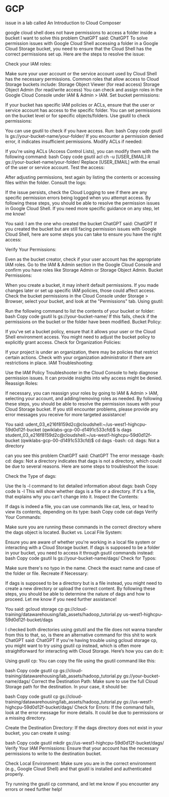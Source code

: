 # GCP


issue in a lab called  An Introduction to Cloud Composer


google cloud shell does not have permissions to access a folder inside a bucket I want to solve this problem
ChatGPT said:
ChatGPT
To solve permission issues with Google Cloud Shell accessing a folder in a Google Cloud Storage bucket, you need to ensure that the Cloud Shell has the correct permissions set up. Here are the steps to resolve the issue:

Check your IAM roles:

Make sure your user account or the service account used by Cloud Shell has the necessary permissions. Common roles that allow access to Cloud Storage buckets include:
Storage Object Viewer (for read access)
Storage Object Admin (for read/write access)
You can check and assign roles in the Google Cloud Console under IAM & Admin > IAM.
Set bucket permissions:

If your bucket has specific IAM policies or ACLs, ensure that the user or service account has access to the specific folder.
You can set permissions on the bucket level or for specific objects/folders.
Use gsutil to check permissions:

You can use gsutil to check if you have access. Run:
bash
Copy code
gsutil ls gs://your-bucket-name/your-folder/
If you encounter a permission denied error, it indicates insufficient permissions.
Modify ACLs if needed:

If you're using ACLs (Access Control Lists), you can modify them with the following command:
bash
Copy code
gsutil acl ch -u [USER_EMAIL]:R gs://your-bucket-name/your-folder/
Replace [USER_EMAIL] with the email of the user or service account.
Test the access:

After adjusting permissions, test again by listing the contents or accessing files within the folder.
Consult the logs:

If the issue persists, check the Cloud Logging to see if there are any specific permission errors being logged when you attempt access.
By following these steps, you should be able to resolve the permission issues in Google Cloud Shell. If you need more specific guidance on any step, let me know!



You said:
I am the one who created the bucket
ChatGPT said:
ChatGPT
If you created the bucket but are still facing permission issues with Google Cloud Shell, here are some steps you can take to ensure you have the right access:

Verify Your Permissions:

Even as the bucket creator, check if your user account has the appropriate IAM roles. Go to the IAM & Admin section in the Google Cloud Console and confirm you have roles like Storage Admin or Storage Object Admin.
Bucket Permissions:

When you create a bucket, it may inherit default permissions. If you made changes later or set up specific IAM policies, those could affect access.
Check the bucket permissions in the Cloud Console under Storage > Browser, select your bucket, and look at the "Permissions" tab.
Using gsutil:

Run the following command to list the contents of your bucket or folder:
bash
Copy code
gsutil ls gs://your-bucket-name/
If this fails, check if the permissions on the bucket or the folder have been modified.
Bucket Policy:

If you've set a bucket policy, ensure that it allows your user or the Cloud Shell environment access. You might need to adjust the bucket policy to explicitly grant access.
Check for Organization Policies:

If your project is under an organization, there may be policies that restrict certain actions. Check with your organization administrator if there are restrictions in place.
IAM Troubleshooting:

Use the IAM Policy Troubleshooter in the Cloud Console to help diagnose permission issues. It can provide insights into why access might be denied.
Reassign Roles:

If necessary, you can reassign your roles by going to IAM & Admin > IAM, selecting your account, and adding/removing roles as needed.
By following these steps, you should be able to resolve the permission issues with your Cloud Storage bucket. If you still encounter problems, please provide any error messages you receive for more targeted assistance!



You said:
udent_03_e216f8159d2c@cloudshell:~/us-west1-highcpu-59d0d12f-bucket (qwiklabs-gcp-00-d1491c533cfd)$ ls
dags
student_03_e216f8159d2c@cloudshell:~/us-west1-highcpu-59d0d12f-bucket (qwiklabs-gcp-00-d1491c533cfd)$ cd dags
-bash: cd: dags: Not a directory


can you see this problem
ChatGPT said:
ChatGPT
The error message -bash: cd: dags: Not a directory indicates that dags is not a directory, which could be due to several reasons. Here are some steps to troubleshoot the issue:

Check the Type of dags:

Use the ls -l command to list detailed information about dags:
bash
Copy code
ls -l
This will show whether dags is a file or a directory. If it's a file, that explains why you can't change into it.
Inspect the Contents:

If dags is indeed a file, you can use commands like cat, less, or head to view its contents, depending on its type:
bash
Copy code
cat dags
Verify Your Commands:

Make sure you are running these commands in the correct directory where the dags object is located.
Bucket vs. Local File System:

Ensure you are aware of whether you're working in a local file system or interacting with a Cloud Storage bucket. If dags is supposed to be a folder in your bucket, you need to access it through gsutil commands instead:
bash
Copy code
gsutil ls gs://your-bucket-name/dags/
Check for Typos:

Make sure there's no typo in the name. Check the exact name and case of the folder or file.
Recreate if Necessary:

If dags is supposed to be a directory but is a file instead, you might need to create a new directory or upload the correct content.
By following these steps, you should be able to determine the nature of dags and how to proceed. Let me know if you need further assistance!



You said:
gcloud storage cp gs://cloud-training/datawarehousing/lab_assets/hadoop_tutorial.py us-west1-highcpu-59d0d12f-bucket/dags


I checked both directories using gstutil and the file does not wanna transfer from this to that, so, is there an alternative command for this shit to work
ChatGPT said:
ChatGPT
If you're having trouble using gcloud storage cp, you might want to try using gsutil cp instead, which is often more straightforward for interacting with Cloud Storage. Here’s how you can do it:

Using gsutil cp: You can copy the file using the gsutil command like this:

bash
Copy code
gsutil cp gs://cloud-training/datawarehousing/lab_assets/hadoop_tutorial.py gs://your-bucket-name/dags/
Correct the Destination Path: Make sure to use the full Cloud Storage path for the destination. In your case, it should be:

bash
Copy code
gsutil cp gs://cloud-training/datawarehousing/lab_assets/hadoop_tutorial.py gs://us-west1-highcpu-59d0d12f-bucket/dags/
Check for Errors: If the command fails, look at the error message for more details. It could be due to permissions or a missing directory.

Create the Destination Directory: If the dags directory does not exist in your bucket, you can create it using:

bash
Copy code
gsutil mkdir gs://us-west1-highcpu-59d0d12f-bucket/dags/
Verify Your IAM Permissions: Ensure that your account has the necessary permissions to write to the destination bucket.

Check Local Environment: Make sure you are in the correct environment (e.g., Google Cloud Shell) and that gsutil is installed and authenticated properly.

Try running the gsutil cp command, and let me know if you encounter any errors or need further help!
